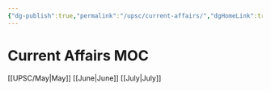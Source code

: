 ```yaml
---
{"dg-publish":true,"permalink":"/upsc/current-affairs/","dgHomeLink":true,"dgPassFrontmatter":false}
---
```


# Current Affairs MOC
[[UPSC/May|May]]
[[June|June]]
[[July|July]]

